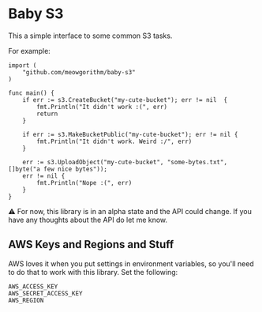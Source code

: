 Baby S3
========

This a simple interface to some common S3 tasks.

For example:

    import (
        "github.com/meowgorithm/baby-s3"
    )

    func main() {
        if err := s3.CreateBucket("my-cute-bucket"); err != nil  {
            fmt.Println("It didn't work :(", err)
            return
        }

        if err := s3.MakeBucketPublic("my-cute-bucket"); err != nil {
            fmt.Println("It didn't work. Weird :/", err)
        }

        err := s3.UploadObject("my-cute-bucket", "some-bytes.txt", []byte("a few nice bytes"));
        err != nil {
            fmt.Println("Nope :(", err)
        }
    }


⚠️ For now, this library is in an alpha state and the API could change. If you
have any thoughts about the API do let me know.

## AWS Keys and Regions and Stuff

AWS loves it when you put settings in environment variables, so you'll need to
do that to work with this library. Set the following:

    AWS_ACCESS_KEY
    AWS_SECRET_ACCESS_KEY
    AWS_REGION
